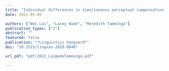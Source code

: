 ```yaml
---
title: "Individual differences in simultaneous perceptual compensation for coarticulatory and lexical cues"
date: 2022-05-05

authors: ["Wei Lai", "Lacey Wade", "Meredith Tamminga"]
publication_types: ["2"]
abstract: ""
featured: false
publication: "*Linguistics Vanguard*"
doi: "10.1515/lingvan-2020-0040"

url_pdf: "pdf/2022_LaiWadeTamminga.pdf"

---
```


